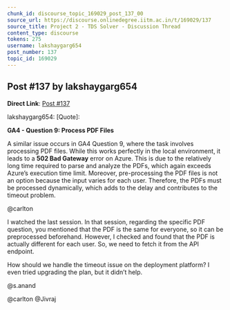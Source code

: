 ```yaml
---
chunk_id: discourse_topic_169029_post_137_00
source_url: https://discourse.onlinedegree.iitm.ac.in/t/169029/137
source_title: Project 2 - TDS Solver - Discussion Thread
content_type: discourse
tokens: 275
username: lakshaygarg654
post_number: 137
topic_id: 169029
---
```


## Post #137 by lakshaygarg654

**Direct Link**: [Post #137](https://discourse.onlinedegree.iitm.ac.in/t/169029/137)

lakshaygarg654:
[Quote]:

**GA4 - Question 9: Process PDF Files**

A similar issue occurs in GA4 Question 9, where the task involves processing PDF files. While this works perfectly in the local environment, it leads to a **502 Bad Gateway** error on Azure. This is due to the relatively long time required to parse and analyze the PDFs, which again exceeds Azure’s execution time limit.
Moreover, pre-processing the PDF files is not an option because the input varies for each user. Therefore, the PDFs must be processed dynamically, which adds to the delay and contributes to the timeout problem.

@carlton

I watched the last session. In that session, regarding the specific PDF question, you mentioned that the PDF is the same for everyone, so it can be preprocessed beforehand. However, I checked and found that the PDF is actually different for each user. So, we need to fetch it from the API endpoint.

How should we handle the timeout issue on the deployment platform? I even tried upgrading the plan, but it didn’t help.

@s.anand

@carlton @Jivraj

